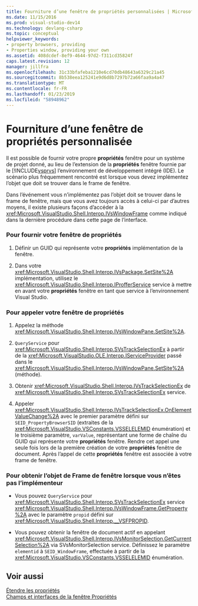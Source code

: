 ```yaml
---
title: Fourniture d’une fenêtre de propriétés personnalisées | Microsoft Docs
ms.date: 11/15/2016
ms.prod: visual-studio-dev14
ms.technology: devlang-csharp
ms.topic: conceptual
helpviewer_keywords:
- property browsers, providing
- Properties window, providing your own
ms.assetid: 408dcdef-8ef9-4644-97d2-f311cd35824f
caps.latest.revision: 12
manager: jillfra
ms.openlocfilehash: 31c33bfafeba1210e6cd70db48643a6329c21a45
ms.sourcegitcommit: 8b538eea125241e9d6d8b7297b72a66faa9a4a47
ms.translationtype: MT
ms.contentlocale: fr-FR
ms.lasthandoff: 01/23/2019
ms.locfileid: "58948962"
---
```

# <a name="providing-a-custom-properties-window"></a>Fourniture d’une fenêtre de propriétés personnalisée
Il est possible de fournir votre propre **propriétés** fenêtre pour un système de projet donné, au lieu de l’extension de la **propriétés** fenêtre fournie par le [!INCLUDE[vsprvs](../includes/vsprvs-md.md)] l’environnement de développement intégré (IDE). Le scénario plus fréquemment rencontré est lorsque vous devez implémentez l’objet que doit se trouver dans le frame de fenêtre.  
  
 Dans l’événement vous n’implémentez pas l’objet doit se trouver dans le frame de fenêtre, mais que vous avez toujours accès à celui-ci par d’autres moyens, il existe plusieurs façons d’accéder à la <xref:Microsoft.VisualStudio.Shell.Interop.IVsWindowFrame> comme indiqué dans la dernière procédure dans cette page de l’interface.  
  
### <a name="to-provide-your-properties-window"></a>Pour fournir votre fenêtre de propriétés  
  
1.  Définir un GUID qui représente votre **propriétés** implémentation de la fenêtre.  
  
2.  Dans votre <xref:Microsoft.VisualStudio.Shell.Interop.IVsPackage.SetSite%2A> implémentation, utilisez le <xref:Microsoft.VisualStudio.Shell.Interop.IProfferService> service à mettre en avant votre **propriétés** fenêtre en tant que service à l’environnement Visual Studio.  
  
### <a name="to-call-your-properties-window"></a>Pour appeler votre fenêtre de propriétés  
  
1.  Appelez la méthode <xref:Microsoft.VisualStudio.Shell.Interop.IVsWindowPane.SetSite%2A>.  
  
2.  `QueryService` pour <xref:Microsoft.VisualStudio.Shell.Interop.SVsTrackSelectionEx> à partir de la <xref:Microsoft.VisualStudio.OLE.Interop.IServiceProvider> passé dans le <xref:Microsoft.VisualStudio.Shell.Interop.IVsWindowPane.SetSite%2A> (méthode).  
  
3.  Obtenir <xref:Microsoft.VisualStudio.Shell.Interop.IVsTrackSelectionEx> de <xref:Microsoft.VisualStudio.Shell.Interop.SVsTrackSelectionEx> service.  
  
4.  Appeler <xref:Microsoft.VisualStudio.Shell.Interop.IVsTrackSelectionEx.OnElementValueChange%2A> avec le premier paramètre défini sur `SEID_PropertyBrowserSID` (extraites de la <xref:Microsoft.VisualStudio.VSConstants.VSSELELEMID> énumération) et le troisième paramètre, `varValue`, représentant une forme de chaîne du GUID qui représente votre **propriétés** fenêtre. Rendre cet appel une seule fois lors de la première création de votre **propriétés** fenêtre de document. Après l’appel de cette **propriétés** fenêtre est associée à votre frame de fenêtre.  
  
### <a name="to-obtain-the-window-frame-object-when-you-are-not-the-implementer"></a>Pour obtenir l’objet de Frame de fenêtre lorsque vous n’êtes pas l’implémenteur  
  
-   Vous pouvez `QueryService` pour <xref:Microsoft.VisualStudio.Shell.Interop.SVsTrackSelectionEx> service <xref:Microsoft.VisualStudio.Shell.Interop.IVsWindowFrame.GetProperty%2A> avec le paramètre `propid` défini sur <xref:Microsoft.VisualStudio.Shell.Interop.__VSFPROPID>.  
  
-   Vous pouvez obtenir la fenêtre de document actif en appelant <xref:Microsoft.VisualStudio.Shell.Interop.IVsMonitorSelection.GetCurrentSelection%2A> via SVsMonitorSelection service. Définissez le paramètre `elementid` à `SEID_WindowFrame`, effectuée à partir de la <xref:Microsoft.VisualStudio.VSConstants.VSSELELEMID> énumération.  
  
## <a name="see-also"></a>Voir aussi  
 [Étendre les propriétés](../extensibility/internals/extending-properties.md)   
 [Champs et interfaces de la fenêtre Propriétés](../extensibility/internals/properties-window-fields-and-interfaces.md)